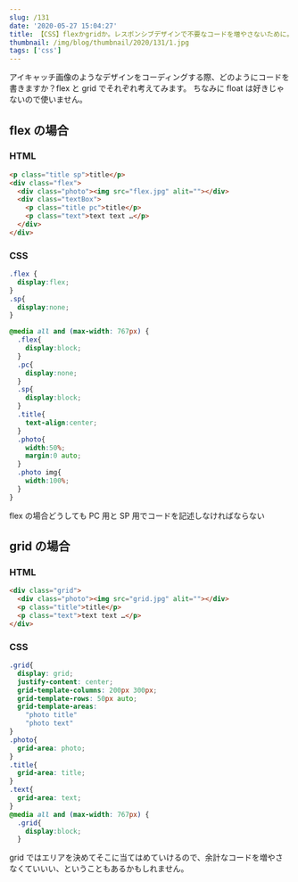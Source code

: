 ```yaml
---
slug: /131
date: '2020-05-27 15:04:27'
title: 【CSS】flexかgridか。レスポンシブデザインで不要なコードを増やさないために。
thumbnail: /img/blog/thumbnail/2020/131/1.jpg
tags: ['css']
---
```

アイキャッチ画像のようなデザインをコーディングする際、どのようにコードを書きますか？flex と grid でそれぞれ考えてみます。
ちなみに float は好きじゃないので使いません。

## flex の場合

### HTML

```html
<p class="title sp">title</p>
<div class="flex">
  <div class="photo"><img src="flex.jpg" alit=""></div>
  <div class="textBox">
    <p class="title pc">title</p>
    <p class="text">text text …</p>
  </div>
</div>
```

### CSS

```css
.flex {
  display:flex;
}
.sp{
  display:none;
}

@media all and (max-width: 767px) {
  .flex{
    display:block;
  }
  .pc{
    display:none;
  }
  .sp{
    display:block;
  }
  .title{
    text-align:center;
  }
  .photo{
    width:50%;
    margin:0 auto;
  }
  .photo img{
    width:100%;
  }
}
```

flex の場合どうしても PC 用と SP 用でコードを記述しなければならない

## grid の場合

### HTML

```html
<div class="grid">
  <div class="photo"><img src="grid.jpg" alit=""></div>
  <p class="title">title</p>
  <p class="text">text text …</p>
</div>
```

### CSS

```css
.grid{
  display: grid;
  justify-content: center;
  grid-template-columns: 200px 300px;
  grid-template-rows: 50px auto;
  grid-template-areas:
    "photo title"
    "photo text"
}
.photo{
  grid-area: photo;
}
.title{
  grid-area: title;
}
.text{
  grid-area: text;
}
@media all and (max-width: 767px) {
  .grid{
    display:block;
  }


```

grid ではエリアを決めてそこに当てはめていけるので、余計なコードを増やさなくていいい、ということもあるかもしれません。
